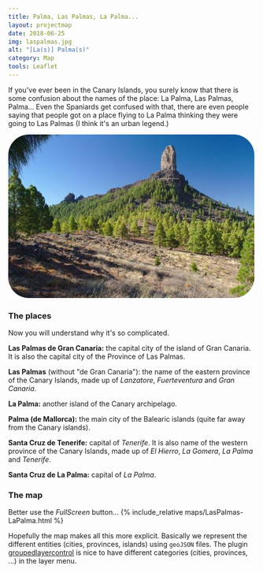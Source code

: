 ```yaml
---
title: Palma, Las Palmas, La Palma...
layout: projectmap
date: 2018-06-25
img: laspalmas.jpg
alt: "[La(s)] Palma(s)"
category: Map
tools: Leaflet
---
```


If you've ever been in the Canary Islands, you surely know that there is some confusion about the names of the place: La Palma, Las Palmas, Palma... Even the Spaniards get confused with that, there are even people saying that people got on a place flying to La Palma thinking they were going to Las Palmas (I think it's an urban legend.)

<img src="/figures/photography/VueltaNbublo4209.png" class="img-responsive" alt="A famous place in the Canary Islands">

### The places

Now you will understand why it's so complicated.

**Las Palmas de Gran Canaria:** the capital city of the island of Gran Canaria. It is also the capital city of the Province of Las Palmas.

**Las Palmas** (without "de Gran Canaria"): the name of the eastern province of the Canary Islands, made up of *Lanzatore*, *Fuerteventura* and *Gran Canaria*.

**La Palma:** another island of the Canary archipelago.

**Palma (de Mallorca):** the main city of the Balearic islands (quite far away from the Canary islands).

**Santa Cruz de Tenerife:** capital of *Tenerife*. It is also name of the western province of the Canary Islands, made up of *El Hierro*, *La Gomera*, *La Palma* and *Tenerife*.

**Santa Cruz de La Palma:** capital of *La Palma*.


### The map

Better use the *FullScreen* button...
{% include_relative maps/LasPalmas-LaPalma.html %}

Hopefully the map makes all this more explicit. Basically we represent the different entities (cities, provinces, islands) using `geoJSON` files. The plugin [groupedlayercontrol](https://github.com/ismyrnow/leaflet-groupedlayercontrol) is nice to have different categories (cities, provinces, ...) in the layer menu.

